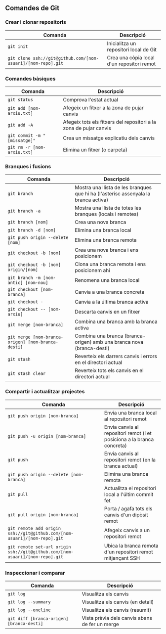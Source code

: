 ## Comandes de Git

### Crear i clonar repositoris

| Comanda                                   | Descripció                                                         |
| ----------------------------------------- | ------------------------------------------------------------------ |
| `git init`                                | Inicialitza un repositori local de Git                             |
| `git clone ssh://git@github.com/[nom-usuari]/[nom-repo].git` | Crea una còpia local d'un repositori remot      |

### Comandes bàsiques

| Comanda                                 | Descripció                                                        |
| --------------------------------------- | ----------------------------------------------------------------- |
| `git status`                            | Comprova l'estat actual                                           |
| `git add [nom-arxiu.txt]`               | Afegeix un fitxer a la zona de pujar canvis                       |
| `git add -A`                            | Afegeix tots els fitxers del repositori a la zona de pujar canvis |
| `git commit -m "[missatge]"`            | Crea un missatge explicatiu dels canvis                           |
| `git rm -r [nom-arxiu.txt]`             | Elimina un fitxer (o carpeta)                                     |

### Branques i fusions

| Comanda                   | Descripció                                                                                             |
| ------------------------- | ------------------------------------------------------------------------------------------------------ |
| `git branch`              | Mostra una llista de les branques que hi ha (l'asterisc assenyala la branca activa)                    |
| `git branch -a`           | Mostra una llista de totes les branques (locals i remotes)                                             |
| `git branch [nom]`        | Crea una nova branca                                                                                   |
| `git branch -d [nom]`     | Elimina una branca local                                                                               |
| `git push origin --delete [nom]`      | Elimina una branca remota                                                                  |
| `git checkout -b [nom]`               | Crea una nova branca i ens posicionem                                                      |
| `git checkout -b [nom] origin/[nom]`  | Clona una branca remota i ens posicionem ahí                                               |
| `git branch -m [nom-antic] [nom-nou]` | Renomena una branca local                                                                  |
| `git checkout [nom-branca]`           | Canvia a una branca concreta                                                               |
| `git checkout -`                      | Canvia a la última branca activa                                                           |
| `git checkout -- [nom-arxiu]`         | Descarta canvis en un fitxer                                                               |
| `git merge [nom-branca]`              | Combina una branca amb la branca activa                                                    |
| `git merge [nom-branca-origen] [nom-branca-desti]` | Combina una branca (branca-origen) amb una branca nova (branca-desti)         |
| `git stash`                           | Reverteix els darrers canvis i errors en el directori actual                               |
| `git stash clear`                     | Reverteix tots els canvis en el directori actual                                           |

### Compartir i actualitzar projectes

| Comanda                                       | Descripció                                                                     |
| --------------------------------------------- | ------------------------------------------------------------------------------ |
| `git push origin [nom-branca]`                | Envia una branca local al repositori remot                                     |
| `git push -u origin [nom-branca]`             | Envia canvis al repositori remot (i et posiciona a la branca concreta)         |
| `git push`                                    | Envia canvis al repositori remot (en la branca actual)                         |
| `git push origin --delete [nom-branca]`       | Elimina una branca remota                                                      |
| `git pull`                                    | Actualitza el repositori local a l'últim commit fet                            |
| `git pull origin [nom-branca]`                | Porta / agafa tots els canvis d'un dipòsit remot                               |
| `git remote add origin ssh://git@github.com/[nom-usuari]/[nom-repo].git` | Afegeix canvis a un repositori remot                |
| `git remote set-url origin ssh://git@github.com/[nom-usuari]/[nom-repo].git` | Ubica la branca remota d'un repositori remot mitjançant SSH |

### Inspeccionar i comparar

| Comanda                                    | Descripció                                     |
| ------------------------------------------ | ---------------------------------------------- |
| `git log`                                  | Visualitza els canvis                          |
| `git log --summary`                        | Visualitza els canvis (en detall)              |
| `git log --oneline`                        | Visualitza els canvis (resumit)                |
| `git diff [branca-origen] [branca-desti]`  | Vista prèvia dels canvis abans de fer un merge |
